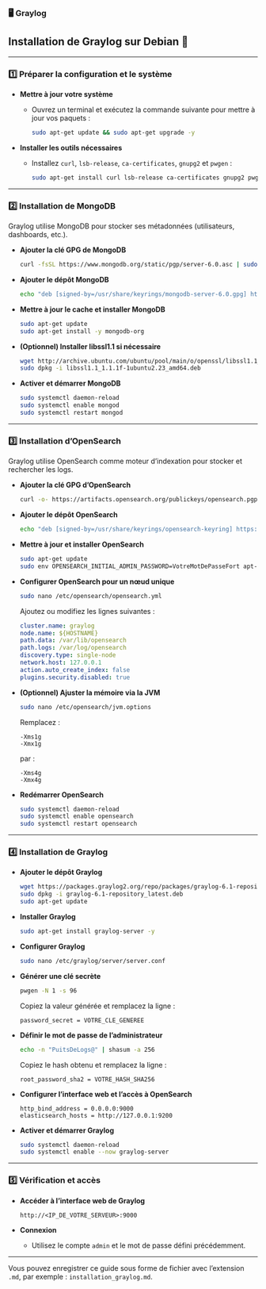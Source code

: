 ### **🖥️ Graylog**



## Installation de Graylog sur Debian 🚀

---

### 1️⃣ Préparer la configuration et le système

- **Mettre à jour votre système**

  - Ouvrez un terminal et exécutez la commande suivante pour mettre à jour vos paquets :
    ```bash
    sudo apt-get update && sudo apt-get upgrade -y
    ```

- **Installer les outils nécessaires**

  - Installez `curl`, `lsb-release`, `ca-certificates`, `gnupg2` et `pwgen` :
    ```bash
    sudo apt-get install curl lsb-release ca-certificates gnupg2 pwgen -y
    ```

---

### 2️⃣ Installation de MongoDB

Graylog utilise MongoDB pour stocker ses métadonnées (utilisateurs, dashboards, etc.).

- **Ajouter la clé GPG de MongoDB**

  ```bash
  curl -fsSL https://www.mongodb.org/static/pgp/server-6.0.asc | sudo gpg -o /usr/share/keyrings/mongodb-server-6.0.gpg --dearmor
  ```

- **Ajouter le dépôt MongoDB**

  ```bash
  echo "deb [signed-by=/usr/share/keyrings/mongodb-server-6.0.gpg] http://repo.mongodb.org/apt/debian bullseye/mongodb-org/6.0 main" | sudo tee /etc/apt/sources.list.d/mongodb-org-6.0.list
  ```

- **Mettre à jour le cache et installer MongoDB**

  ```bash
  sudo apt-get update
  sudo apt-get install -y mongodb-org
  ```

- **(Optionnel) Installer libssl1.1 si nécessaire**

  ```bash
  wget http://archive.ubuntu.com/ubuntu/pool/main/o/openssl/libssl1.1_1.1.1f-1ubuntu2.23_amd64.deb
  sudo dpkg -i libssl1.1_1.1.1f-1ubuntu2.23_amd64.deb
  ```

- **Activer et démarrer MongoDB**

  ```bash
  sudo systemctl daemon-reload
  sudo systemctl enable mongod
  sudo systemctl restart mongod
  ```

---

### 3️⃣ Installation d’OpenSearch

Graylog utilise OpenSearch comme moteur d’indexation pour stocker et rechercher les logs.

- **Ajouter la clé GPG d’OpenSearch**

  ```bash
  curl -o- https://artifacts.opensearch.org/publickeys/opensearch.pgp | sudo gpg --dearmor --batch --yes -o /usr/share/keyrings/opensearch-keyring
  ```

- **Ajouter le dépôt OpenSearch**

  ```bash
  echo "deb [signed-by=/usr/share/keyrings/opensearch-keyring] https://artifacts.opensearch.org/releases/bundle/opensearch/2.x/apt stable main" | sudo tee /etc/apt/sources.list.d/opensearch-2.x.list
  ```

- **Mettre à jour et installer OpenSearch**

  ```bash
  sudo apt-get update
  sudo env OPENSEARCH_INITIAL_ADMIN_PASSWORD=VotreMotDePasseFort apt-get install opensearch
  ```

- **Configurer OpenSearch pour un nœud unique**

  ```bash
  sudo nano /etc/opensearch/opensearch.yml
  ```

  Ajoutez ou modifiez les lignes suivantes :

  ```yaml
  cluster.name: graylog
  node.name: ${HOSTNAME}
  path.data: /var/lib/opensearch
  path.logs: /var/log/opensearch
  discovery.type: single-node
  network.host: 127.0.0.1
  action.auto_create_index: false
  plugins.security.disabled: true
  ```

- **(Optionnel) Ajuster la mémoire via la JVM**

  ```bash
  sudo nano /etc/opensearch/jvm.options
  ```

  Remplacez :

  ```plaintext
  -Xms1g
  -Xmx1g
  ```

  par :

  ```plaintext
  -Xms4g
  -Xmx4g
  ```

- **Redémarrer OpenSearch**

  ```bash
  sudo systemctl daemon-reload
  sudo systemctl enable opensearch
  sudo systemctl restart opensearch
  ```

---

### 4️⃣ Installation de Graylog

- **Ajouter le dépôt Graylog**

  ```bash
  wget https://packages.graylog2.org/repo/packages/graylog-6.1-repository_latest.deb
  sudo dpkg -i graylog-6.1-repository_latest.deb
  sudo apt-get update
  ```

- **Installer Graylog**

  ```bash
  sudo apt-get install graylog-server -y
  ```

- **Configurer Graylog**

  ```bash
  sudo nano /etc/graylog/server/server.conf
  ```

- **Générer une clé secrète**

  ```bash
  pwgen -N 1 -s 96
  ```

  Copiez la valeur générée et remplacez la ligne :

  ```plaintext
  password_secret = VOTRE_CLE_GENEREE
  ```

- **Définir le mot de passe de l’administrateur**

  ```bash
  echo -n "PuitsDeLogs@" | shasum -a 256
  ```

  Copiez le hash obtenu et remplacez la ligne :

  ```plaintext
  root_password_sha2 = VOTRE_HASH_SHA256
  ```

- **Configurer l’interface web et l’accès à OpenSearch**

  ```plaintext
  http_bind_address = 0.0.0.0:9000
  elasticsearch_hosts = http://127.0.0.1:9200
  ```

- **Activer et démarrer Graylog**

  ```bash
  sudo systemctl daemon-reload
  sudo systemctl enable --now graylog-server
  ```

---

### 5️⃣ Vérification et accès

- **Accéder à l’interface web de Graylog**

  ```
  http://<IP_DE_VOTRE_SERVEUR>:9000
  ```

- **Connexion**

  - Utilisez le compte `admin` et le mot de passe défini précédemment.

---

Vous pouvez enregistrer ce guide sous forme de fichier avec l’extension `.md`, par exemple : `installation_graylog.md`.





